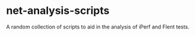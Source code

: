 # net-analysis-scripts
A random collection of scripts to aid in the analysis of iPerf and Flent tests.
